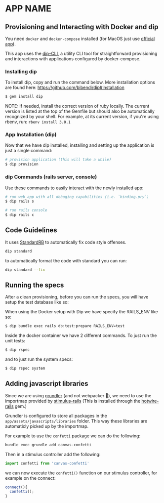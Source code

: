 # APP NAME

## Provisioning and Interacting with Docker and dip

You need `docker` and `docker-compose` installed (for MacOS just use [official app](https://docs.docker.com/engine/installation/mac/)).

This app uses the [dip–CLI](https://github.com/bibendi/dip), a utility CLI tool for straightforward provisioning and interactions with applications configured by docker-compose.

### Installing dip

To install dip, copy and run the command below. More installation options are found here: https://github.com/bibendi/dip#installation

```sh
$ gem install dip
```

NOTE: If needed, install the correct version of ruby locally. The current version is listed at the top of the Gemfile but should also be automatically recognized by your shell. For example, at its current version, if you're using rbenv, run: `rbenv install 3.0.1`

### App Installation (dip)

Now that we have dip installed, installing and setting up the application is just a single command:

```sh
# provision application (this will take a while)
$ dip provision
```

### dip Commands (rails server, console)

Use these commands to easily interact with the newly installed app:

```sh
# run web app with all debuging capabilities (i.e. `binding.pry`)
$ dip rails s

# run rails console
$ dip rails c
```

## Code Guidelines

It uses [StandardRB](https://github.com/testdouble/standard) to automatically fix code style offenses.

```sh
dip standard
```

to automatically format the code with standard you can run:

```sh
dip standard --fix
```

## Running the specs

After a clean provisioning, before you can run the specs, you will have setup the test database like so:

When using the Docker setup with Dip we have specify the RAILS_ENV like so:

```sh
$ dip bundle exec rails db:test:prepare RAILS_ENV=test
```

Inside the docker container we have 2 different commands. To just run the unit tests:

```sh
$ dip rspec
```

and to just run the system specs:

```sh
$ dip rspec system
```

## Adding javascript libraries

Since we are using [grundler](https://github.com/johanhalse/grundler) (and not webpacker 🎉), we need to use the importmap provided by [stimulus-rails](https://github.com/hotwired/stimulus-rails) (This is installed through the [hotwire-rails](https://github.com/hotwired/hotwire-rails) gem.)

Grundler is configured to store all packages in the `app/assets/javascripts/libraries` folder. This way these libraries are automaticly picked up by the importmap.

For example to use the `confetti` package we can do the following:

```sh
bundle exec grundle add canvas-confetti
```

Then in a stimulus controller add the following:

```js
import confetti from 'canvas-confetti'
```

we can now execute the `confetti()` function on our stimulus controller, for example on the connect:

```js
connect(){
  confetti();
}
```

